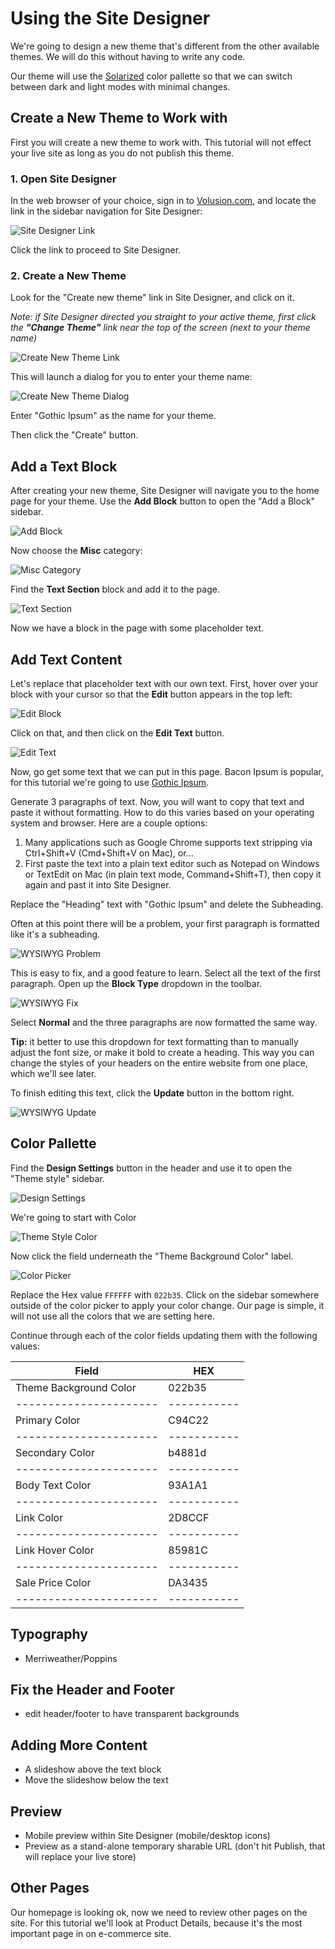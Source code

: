 # Using the Site Designer

We're going to design a new theme that's different from the other available themes. We will do this without having to write any code.

Our theme will use the [Solarized](https://ethanschoonover.com/solarized/) color pallette so that we can switch between dark and light modes with minimal changes.

## Create a New Theme to Work with

First you will create a new theme to work with. This tutorial will not effect your live site as long as you do not publish this theme.

### 1. Open Site Designer

In the web browser of your choice, sign in to [Volusion.com](https://www.volusion.com/login), and locate the link in the sidebar navigation for Site Designer:

![Site Designer Link](/tutorials/siteDesignerLink.png)

Click the link to proceed to Site Designer.

### 2. Create a New Theme

Look for the "Create new theme" link in Site Designer, and click on it.

_Note: if Site Designer directed you straight to your active theme, first click the **"Change Theme"** link near the top of the screen (next to your theme name)_

![Create New Theme Link](/tutorials/createNewThemeLink.png)

This will launch a dialog for you to enter your theme name:

![Create New Theme Dialog](/tutorials/createNewThemeDialog.png)

Enter "Gothic Ipsum" as the name for your theme.

Then click the "Create" button.

## Add a Text Block

After creating your new theme, Site Designer will navigate you to the home page for your theme. Use the **Add Block** button to open the "Add a Block" sidebar.

![Add Block](/tutorials/addBlockLink.png)

Now choose the **Misc** category:

![Misc Category](miscCategory.png)

Find the **Text Section** block and add it to the page.

![Text Section](textSectionBlock.png)

Now we have a block in the page with some placeholder text.

## Add Text Content

Let's replace that placeholder text with our own text. First, hover over your block with your cursor so that the **Edit** button appears in the top left:

![Edit Block](blockEditButton.png)

Click on that, and then click on the **Edit Text** button.

![Edit Text](editTextButton.png)

Now, go get some text that we can put in this page. Bacon Ipsum is popular, for this tutorial we're going to use [Gothic Ipsum](http://gothicipsum.com/).

Generate 3 paragraphs of text. Now, you will want to copy that text and paste it without formatting. How to do this varies based on your operating system and browser. Here are a couple options:

1. Many applications such as Google Chrome supports text stripping via Ctrl+Shift+V (Cmd+Shift+V on Mac), or...
2. First paste the text into a plain text editor such as Notepad on Windows or TextEdit on Mac (in plain text mode, Command+Shift+T), then copy it again and past it into Site Designer.

Replace the "Heading" text with "Gothic Ipsum" and delete the Subheading.

Often at this point there will be a problem, your first paragraph is formatted like it's a subheading.

![WYSIWYG Problem](wysiwygProblem.png)

This is easy to fix, and a good feature to learn. Select all the text of the first paragraph. Open up the **Block Type** dropdown in the toolbar.

![WYSIWYG Fix](wysiwygFix.png)

Select **Normal** and the three paragraphs are now formatted the same way.

**Tip:** it better to use this dropdown for text formatting than to manually adjust the font size, or make it bold to create a heading. This way you can change the styles of your headers on the entire website from one place, which we'll see later.

To finish editing this text, click the **Update** button in the bottom right.

![WYSIWYG Update](wysiwygUpdate.png)

## Color Pallette

Find the **Design Settings** button in the header and use it to open the "Theme style" sidebar.

![Design Settings](designSettingsButton.png)

We're going to start with Color

![Theme Style Color](themeStyleColor.png)

Now click the field underneath the "Theme Background Color" label.

![Color Picker](colorPicker.png)

Replace the Hex value `FFFFFF` with `022b35`. Click on the sidebar somewhere outside of the color picker to apply your color change. Our page is simple, it will not use all the colors that we are setting here.

Continue through each of the color fields updating them with the following values:

| Field                  | HEX         |
| ---------------------- | ----------- |
| Theme Background Color | 022b35      |
| ---------------------- | ----------- |
| Primary Color          | C94C22      |
| ---------------------- | ----------- |
| Secondary Color        | b4881d      |
| ---------------------- | ----------- |
| Body Text Color        | 93A1A1      |
| ---------------------- | ----------- |
| Link Color             | 2D8CCF      |
| ---------------------- | ----------- |
| Link Hover Color       | 85981C      |
| ---------------------- | ----------- |
| Sale Price Color       | DA3435      |
| ---------------------- | ----------- |

## Typography

* Merriweather/Poppins

## Fix the Header and Footer

* edit header/footer to have transparent backgrounds

## Adding More Content

* A slideshow above the text block
* Move the slideshow below the text

## Preview

* Mobile preview within Site Designer (mobile/desktop icons)
* Preview as a stand-alone temporary sharable URL (don't hit Publish, that will replace your live store)

## Other Pages

Our homepage is looking ok, now we need to review other pages on the site. For this tutorial we'll look at Product Details, because it's the most important page in on e-commerce site.
